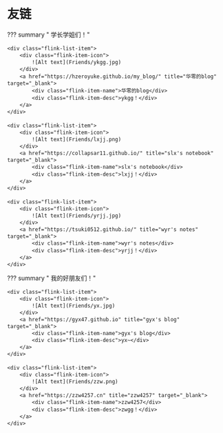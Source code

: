 # 友链


??? summary " 学长学姐们！"

    <div class="flink-list-item">
        <div class="flink-item-icon">
            ![Alt text](Friends/ykgg.jpg)
        </div>
        <a href="https://hzeroyuke.github.io/my_blog/" title="华零的blog" target="_blank">
            <div class="flink-item-name">华零的blog</div>
            <div class="flink-item-desc">ykgg！</div>
        </a>
    </div>

    <div class="flink-list-item">
        <div class="flink-item-icon">
            ![Alt text](Friends/lxjj.png)
        </div>
        <a href="https://collapsar11.github.io/" title="slx's notebook" target="_blank">
            <div class="flink-item-name">slx's notebook</div>
            <div class="flink-item-desc">lxjj！</div>
        </a>
    </div>

    <div class="flink-list-item">
        <div class="flink-item-icon">
            ![Alt text](Friends/yrjj.jpg)
        </div>
        <a href="https://tsuki0512.github.io/" title="wyr's notes" target="_blank">
            <div class="flink-item-name">wyr's notes</div>
            <div class="flink-item-desc">yrjj！</div>
        </a>
    </div>

??? summary " 我的好朋友们！"

    <div class="flink-list-item">
        <div class="flink-item-icon">
            ![Alt text](Friends/yx.jpg)
        </div>
        <a href="https://gyx47.github.io" title="gyx's blog" target="_blank">
            <div class="flink-item-name">gyx's blog</div>
            <div class="flink-item-desc">yx~</div>
        </a>
    </div>

    <div class="flink-list-item">
        <div class="flink-item-icon">
            ![Alt text](Friends/zzw.png)
        </div>
        <a href="https://zzw4257.cn" title="zzw4257" target="_blank">
            <div class="flink-item-name">zzw4257</div>
            <div class="flink-item-desc">zwgg！</div>
        </a>
    </div>